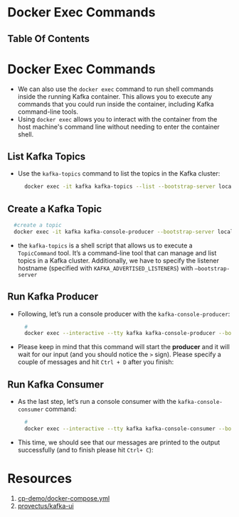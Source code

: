 # Docker Exec Commands

## Table Of Contents

# Docker Exec Commands

- We can also use the `docker exec` command to run shell commands inside the running Kafka container. This allows you to execute any commands that you could run inside the container, including Kafka command-line tools.
- Using `docker exec` allows you to interact with the container from the host machine's command line without needing to enter the container shell.

## List Kafka Topics

- Use the `kafka-topics` command to list the topics in the Kafka cluster:
  ```sh
    docker exec -it kafka kafka-topics --list --bootstrap-server localhost:8098
  ```

## Create a Kafka Topic

```sh
  #create a topic
  docker exec -it kafka kafka-console-producer --bootstrap-server localhost:8098 --topic test-kafka-topic
```

- the `kafka-topics` is a shell script that allows us to execute a `TopicCommand` tool. It’s a command-line tool that can manage and list topics in a Kafka cluster. Additionally, we have to specify the listener hostname (specified with `KAFKA_ADVERTISED_LISTENERS`) with `–bootstrap-server`

## Run Kafka Producer

- Following, let’s run a console producer with the `kafka-console-producer`:
  ```sh
    #
    docker exec --interactive --tty kafka kafka-console-producer --bootstrap-server localhost:8098 --topic test-kafka-topic
  ```
- Please keep in mind that this command will start the **producer** and it will wait for our input (and you should notice the `>` sign). Please specify a couple of messages and hit `Ctrl + D` after you finish:

## Run Kafka Consumer

- As the last step, let’s run a console consumer with the `kafka-console-consumer` command:
  ```sh
    #
    docker exec --interactive --tty kafka kafka-console-consumer --bootstrap-server localhost:8098 --topic first-test-kafka-topic --from-beginning
  ```
- This time, we should see that our messages are printed to the output successfully (and to finish please hit `Ctrl+ C`):

# Resources

1. [cp-demo/docker-compose.yml](https://github.com/confluentinc/cp-demo/blob/5.0.0-post/docker-compose.yml)
2. [provectus/kafka-ui](https://github.com/provectus/kafka-ui/tree/master?tab=readme-ov-file)
